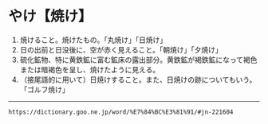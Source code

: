 # やけ【焼け】

1.  焼けること。焼けたもの。「丸焼け」「日焼け」
2.  日の出前と日没後に、空が赤く見えること。「朝焼け」「夕焼け」
3.  硫化鉱物、特に黄鉄鉱に富む鉱床の露出部分。黄鉄鉱が褐鉄鉱になって褐色または暗褐色を呈し、焼けたように見える。
4.  （接尾語的に用いて）日焼けすること。また、日焼けの跡についてもいう。「ゴルフ焼け」

---
`https://dictionary.goo.ne.jp/word/%E7%84%BC%E3%81%91/#jn-221604`